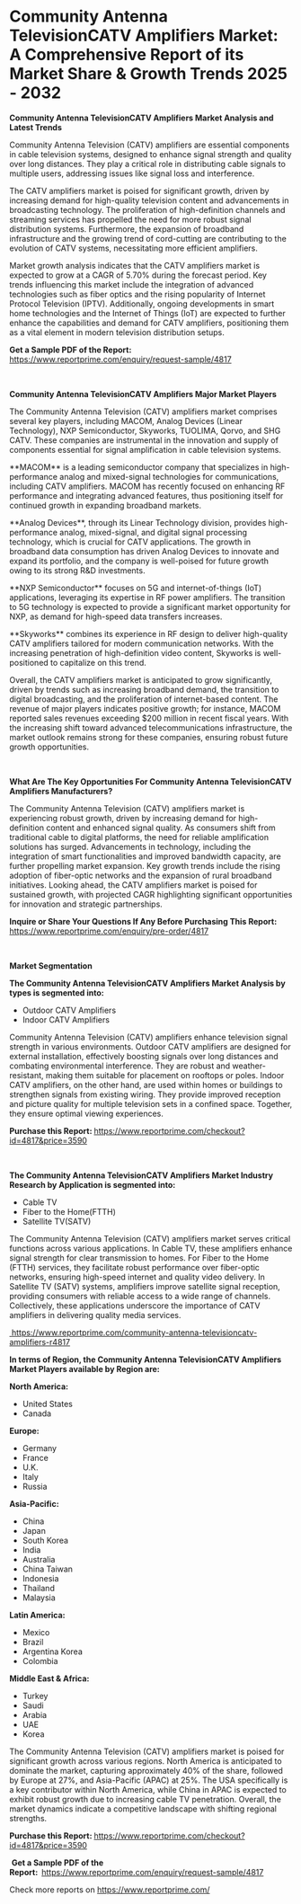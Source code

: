 <p><h1>Community Antenna TelevisionCATV Amplifiers Market: A Comprehensive Report of its Market Share & Growth Trends 2025 - 2032</h1></p><p><strong>Community Antenna TelevisionCATV Amplifiers Market Analysis and Latest Trends</strong></p>
<p><p>Community Antenna Television (CATV) amplifiers are essential components in cable television systems, designed to enhance signal strength and quality over long distances. They play a critical role in distributing cable signals to multiple users, addressing issues like signal loss and interference. </p><p>The CATV amplifiers market is poised for significant growth, driven by increasing demand for high-quality television content and advancements in broadcasting technology. The proliferation of high-definition channels and streaming services has propelled the need for more robust signal distribution systems. Furthermore, the expansion of broadband infrastructure and the growing trend of cord-cutting are contributing to the evolution of CATV systems, necessitating more efficient amplifiers.</p><p>Market growth analysis indicates that the CATV amplifiers market is expected to grow at a CAGR of 5.70% during the forecast period. Key trends influencing this market include the integration of advanced technologies such as fiber optics and the rising popularity of Internet Protocol Television (IPTV). Additionally, ongoing developments in smart home technologies and the Internet of Things (IoT) are expected to further enhance the capabilities and demand for CATV amplifiers, positioning them as a vital element in modern television distribution setups.</p></p>
<p><strong>Get a Sample PDF of the Report:&nbsp;</strong> <a href="https://www.reportprime.com/enquiry/request-sample/4817?utm_campaign=1126&utm_medium=2&utm_source=Github&utm_content=ia&utm_term=19032025&utm_id=community-antenna-televisioncatv-amplifiers">https://www.reportprime.com/enquiry/request-sample/4817</a></p>
<p>&nbsp;</p>
<p><strong>Community Antenna TelevisionCATV Amplifiers Major Market Players</strong></p>
<p><p>The Community Antenna Television (CATV) amplifiers market comprises several key players, including MACOM, Analog Devices (Linear Technology), NXP Semiconductor, Skyworks, TUOLIMA, Qorvo, and SHG CATV. These companies are instrumental in the innovation and supply of components essential for signal amplification in cable television systems.</p><p>**MACOM** is a leading semiconductor company that specializes in high-performance analog and mixed-signal technologies for communications, including CATV amplifiers. MACOM has recently focused on enhancing RF performance and integrating advanced features, thus positioning itself for continued growth in expanding broadband markets.</p><p>**Analog Devices**, through its Linear Technology division, provides high-performance analog, mixed-signal, and digital signal processing technology, which is crucial for CATV applications. The growth in broadband data consumption has driven Analog Devices to innovate and expand its portfolio, and the company is well-poised for future growth owing to its strong R&D investments.</p><p>**NXP Semiconductor** focuses on 5G and internet-of-things (IoT) applications, leveraging its expertise in RF power amplifiers. The transition to 5G technology is expected to provide a significant market opportunity for NXP, as demand for high-speed data transfers increases.</p><p>**Skyworks** combines its experience in RF design to deliver high-quality CATV amplifiers tailored for modern communication networks. With the increasing penetration of high-definition video content, Skyworks is well-positioned to capitalize on this trend.</p><p>Overall, the CATV amplifiers market is anticipated to grow significantly, driven by trends such as increasing broadband demand, the transition to digital broadcasting, and the proliferation of internet-based content. The revenue of major players indicates positive growth; for instance, MACOM reported sales revenues exceeding $200 million in recent fiscal years. With the increasing shift toward advanced telecommunications infrastructure, the market outlook remains strong for these companies, ensuring robust future growth opportunities.</p></p>
<p>&nbsp;</p>
<p><strong>What Are The Key Opportunities For Community Antenna TelevisionCATV Amplifiers Manufacturers?</strong></p>
<p><p>The Community Antenna Television (CATV) amplifiers market is experiencing robust growth, driven by increasing demand for high-definition content and enhanced signal quality. As consumers shift from traditional cable to digital platforms, the need for reliable amplification solutions has surged. Advancements in technology, including the integration of smart functionalities and improved bandwidth capacity, are further propelling market expansion. Key growth trends include the rising adoption of fiber-optic networks and the expansion of rural broadband initiatives. Looking ahead, the CATV amplifiers market is poised for sustained growth, with projected CAGR highlighting significant opportunities for innovation and strategic partnerships.</p></p>
<p><strong>Inquire or Share Your Questions If Any Before Purchasing This Report:</strong> <a href="https://www.reportprime.com/enquiry/pre-order/4817?utm_campaign=1126&utm_medium=2&utm_source=Github&utm_content=ia&utm_term=19032025&utm_id=community-antenna-televisioncatv-amplifiers">https://www.reportprime.com/enquiry/pre-order/4817</a></p>
<p>&nbsp;</p>
<p><strong>Market Segmentation</strong></p>
<p><strong>The Community Antenna TelevisionCATV Amplifiers Market Analysis by types is segmented into:</strong></p>
<p><ul><li>Outdoor CATV Amplifiers</li><li>Indoor CATV Amplifiers</li></ul></p>
<p><p>Community Antenna Television (CATV) amplifiers enhance television signal strength in various environments. Outdoor CATV amplifiers are designed for external installation, effectively boosting signals over long distances and combating environmental interference. They are robust and weather-resistant, making them suitable for placement on rooftops or poles. Indoor CATV amplifiers, on the other hand, are used within homes or buildings to strengthen signals from existing wiring. They provide improved reception and picture quality for multiple television sets in a confined space. Together, they ensure optimal viewing experiences.</p></p>
<p><strong>Purchase this Report:&nbsp;</strong><a href="https://www.reportprime.com/checkout?id=4817&price=3590&utm_campaign=1126&utm_medium=2&utm_source=Github&utm_content=ia&utm_term=19032025&utm_id=community-antenna-televisioncatv-amplifiers">https://www.reportprime.com/checkout?id=4817&price=3590</a></p>
<p>&nbsp;</p>
<p><strong>The Community Antenna TelevisionCATV Amplifiers Market Industry Research by Application is segmented into:</strong></p>
<p><ul><li>Cable TV</li><li>Fiber to the Home(FTTH)</li><li>Satellite TV(SATV)</li></ul></p>
<p><p>The Community Antenna Television (CATV) amplifiers market serves critical functions across various applications. In Cable TV, these amplifiers enhance signal strength for clear transmission to homes. For Fiber to the Home (FTTH) services, they facilitate robust performance over fiber-optic networks, ensuring high-speed internet and quality video delivery. In Satellite TV (SATV) systems, amplifiers improve satellite signal reception, providing consumers with reliable access to a wide range of channels. Collectively, these applications underscore the importance of CATV amplifiers in delivering quality media services.</p></p>
<p><a href="https://www.reportprime.com/community-antenna-televisioncatv-amplifiers-r4817?utm_campaign=1126&utm_medium=2&utm_source=Github&utm_content=ia&utm_term=19032025&utm_id=community-antenna-televisioncatv-amplifiers">&nbsp;https://www.reportprime.com/community-antenna-televisioncatv-amplifiers-r4817</a></p>
<p><strong>In terms of Region, the Community Antenna TelevisionCATV Amplifiers Market Players available by Region are:</strong></p>
<p>
    <p> <strong> North America: </strong>
        <ul>
            <li>United States</li>
            <li>Canada</li>
        </ul>
        </p> 
    <p> <strong> Europe: </strong>
        <ul>
            <li>Germany</li>
            <li>France</li>
            <li>U.K.</li>
            <li>Italy</li>
            <li>Russia</li>
        </ul>
        </p> 
    <p> <strong> Asia-Pacific: </strong>
        <ul>
            <li>China</li>
            <li>Japan</li>
            <li>South Korea</li>
            <li>India</li>
            <li>Australia</li>
            <li>China Taiwan</li>
            <li>Indonesia</li>
            <li>Thailand</li>
            <li>Malaysia</li>
        </ul>
        </p> 
    <p> <strong> Latin America: </strong>
        <ul>
            <li>Mexico</li>
            <li>Brazil</li>
            <li>Argentina Korea</li>
            <li>Colombia</li>
        </ul>
        </p> 
    <p> <strong> Middle East & Africa: </strong>
        <ul>
            <li>Turkey</li>
            <li>Saudi</li>
            <li>Arabia</li>
            <li>UAE</li>
            <li>Korea</li>
        </ul>
    </p>
    </p>
<p><p>The Community Antenna Television (CATV) amplifiers market is poised for significant growth across various regions. North America is anticipated to dominate the market, capturing approximately 40% of the share, followed by Europe at 27%, and Asia-Pacific (APAC) at 25%. The USA specifically is a key contributor within North America, while China in APAC is expected to exhibit robust growth due to increasing cable TV penetration. Overall, the market dynamics indicate a competitive landscape with shifting regional strengths.</p></p>
<p><strong>Purchase this Report: </strong><a href="https://www.reportprime.com/checkout?id=4817&price=3590&utm_campaign=1126&utm_medium=2&utm_source=Github&utm_content=ia&utm_term=19032025&utm_id=community-antenna-televisioncatv-amplifiers">https://www.reportprime.com/checkout?id=4817&price=3590</a></p>
<p>&nbsp;<strong>Get a Sample PDF of the Report:&nbsp;&nbsp;</strong><a href="https://www.reportprime.com/enquiry/request-sample/4817?utm_campaign=1126&utm_medium=2&utm_source=Github&utm_content=ia&utm_term=19032025&utm_id=community-antenna-televisioncatv-amplifiers">https://www.reportprime.com/enquiry/request-sample/4817</a></p>
<p><strong></strong></p>
<p>Check more reports on <a href="https://www.reportprime.com/?utm_campaign=1126&utm_medium=2&utm_source=Github&utm_content=ia&utm_term=19032025&utm_id=community-antenna-televisioncatv-amplifiers">https://www.reportprime.com/</a></p>